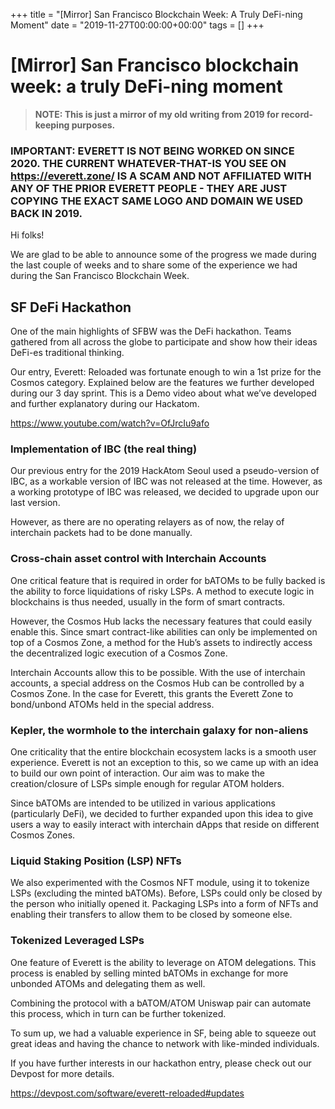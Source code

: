 +++
title = "[Mirror] San Francisco Blockchain Week: A Truly DeFi-ning Moment"
date = "2019-11-27T00:00:00+00:00"
tags = []
+++

# [Mirror] San Francisco blockchain week: a truly DeFi-ning moment

> **NOTE: This is just a mirror of my old writing from 2019 for record-keeping purposes.**

### IMPORTANT: EVERETT IS NOT BEING WORKED ON SINCE 2020. THE CURRENT WHATEVER-THAT-IS YOU SEE ON https://everett.zone/ IS A SCAM AND NOT AFFILIATED WITH ANY OF THE PRIOR EVERETT PEOPLE - THEY ARE JUST COPYING THE EXACT SAME LOGO AND DOMAIN WE USED BACK IN 2019. 

Hi folks!

We are glad to be able to announce some of the progress we made during the last couple of weeks and to share some of the experience we had during the San Francisco Blockchain Week.

## SF DeFi Hackathon

One of the main highlights of SFBW was the DeFi hackathon. Teams gathered from all across the globe to participate and show how their ideas DeFi-es traditional thinking.

Our entry, Everett: Reloaded was fortunate enough to win a 1st prize for the Cosmos category. Explained below are the features we further developed during our 3 day sprint. This is a Demo video about what we’ve developed and further explanatory during our Hackatom.

https://www.youtube.com/watch?v=OfJrcIu9afo

### Implementation of IBC (the real thing)
Our previous entry for the 2019 HackAtom Seoul used a pseudo-version of IBC, as a workable version of IBC was not released at the time. However, as a working prototype of IBC was released, we decided to upgrade upon our last version.

However, as there are no operating relayers as of now, the relay of interchain packets had to be done manually.

### Cross-chain asset control with Interchain Accounts
One critical feature that is required in order for bATOMs to be fully backed is the ability to force liquidations of risky LSPs. A method to execute logic in blockchains is thus needed, usually in the form of smart contracts.

However, the Cosmos Hub lacks the necessary features that could easily enable this. Since smart contract-like abilities can only be implemented on top of a Cosmos Zone, a method for the Hub’s assets to indirectly access the decentralized logic execution of a Cosmos Zone.

Interchain Accounts allow this to be possible. With the use of interchain accounts, a special address on the Cosmos Hub can be controlled by a Cosmos Zone. In the case for Everett, this grants the Everett Zone to bond/unbond ATOMs held in the special address.

### Kepler, the wormhole to the interchain galaxy for non-aliens
One criticality that the entire blockchain ecosystem lacks is a smooth user experience. Everett is not an exception to this, so we came up with an idea to build our own point of interaction. Our aim was to make the creation/closure of LSPs simple enough for regular ATOM holders.

Since bATOMs are intended to be utilized in various applications (particularly DeFi), we decided to further expanded upon this idea to give users a way to easily interact with interchain dApps that reside on different Cosmos Zones.

### Liquid Staking Position (LSP) NFTs
We also experimented with the Cosmos NFT module, using it to tokenize LSPs (excluding the minted bATOMs). Before, LSPs could only be closed by the person who initially opened it. Packaging LSPs into a form of NFTs and enabling their transfers to allow them to be closed by someone else.

### Tokenized Leveraged LSPs
One feature of Everett is the ability to leverage on ATOM delegations. This process is enabled by selling minted bATOMs in exchange for more unbonded ATOMs and delegating them as well.

Combining the protocol with a bATOM/ATOM Uniswap pair can automate this process, which in turn can be further tokenized.

To sum up, we had a valuable experience in SF, being able to squeeze out great ideas and having the chance to network with like-minded individuals.

If you have further interests in our hackathon entry, please check out our Devpost for more details.

https://devpost.com/software/everett-reloaded#updates